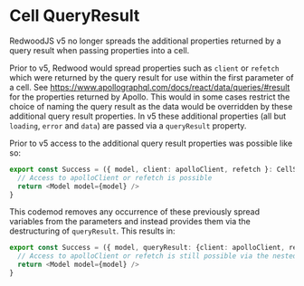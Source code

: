 # Cell QueryResult

RedwoodJS v5 no longer spreads the additional properties returned by a query result when passing properties into a cell.

Prior to v5, Redwood would spread properties such as `client` or `refetch` which were returned by the query result for use within the first parameter of a cell. See https://www.apollographql.com/docs/react/data/queries/#result for the properties returned by Apollo. This would in some cases restrict the choice of naming the query result as the data would be overridden by these additional query result properties. In v5 these additional properties (all but `loading`, `error` and `data`) are passed via a `queryResult` property.

Prior to v5 access to the additional query result properties was possible like so:
```ts
export const Success = ({ model, client: apolloClient, refetch }: CellSuccessProps<FindModelById>) => {
  // Access to apolloClient or refetch is possible
  return <Model model={model} />
}
```

This codemod removes any occurrence of these previously spread variables from the parameters and instead provides them via the destructuring of `queryResult`. This results in:

```ts
export const Success = ({ model, queryResult: {client: apolloClient, refetch} }: CellSuccessProps<FindModelById>) => {
  // Access to apolloClient or refetch is still possible via the nested destructuring
  return <Model model={model} />
}
```
